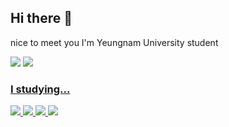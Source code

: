 ## Hi there 👋
nice to meet you <dr>
I'm Yeungnam University student

<!-- gmail -->
<img src="https://img.shields.io/badge/jokim483@gmail.com-EA4335?style=flat&logo=gmail&logoColor=white"/> <a href="https://www.instagram.com/soon_je/"><img src="https://img.shields.io/badge/Instagram-FF0069?style=flat&logo=instagram&logoColor=white"/>

### I studying...
<img src="https://img.shields.io/badge/Python-3776AB?style=flat&logo=Python&logoColor=white"/> <img src="https://img.shields.io/badge/C-A8B9CC?style=flat&logo=C&logoColor=white"/> <img src="https://img.shields.io/badge/C++-00599C?style=flat&logo=cplusplus&logoColor=white"/> <img src="https://img.shields.io/badge/GitHub-181717?style=flat&logo=GitHub&logoColor=white"/>

<!--
**babyshrimps/babyshrimps** is a ✨ _special_ ✨ repository because its `README.md` (this file) appears on your GitHub profile.

Here are some ideas to get you started:

- 🔭 I’m currently working on ...
- 🌱 I’m currently learning ...
- 👯 I’m looking to collaborate on ...
- 🤔 I’m looking for help with ...
- 💬 Ask me about ...
- 📫 How to reach me: ...
- 😄 Pronouns: ...
- ⚡ Fun fact: ...
-->
